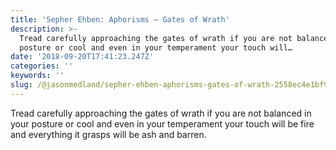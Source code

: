 ```yaml
---
title: 'Sepher Ehben: Aphorisms — Gates of Wrath'
description: >-
  Tread carefully approaching the gates of wrath if you are not balanced in your
  posture or cool and even in your temperament your touch will…
date: '2018-09-20T17:41:23.247Z'
categories: ''
keywords: ''
slug: /@jasonmedland/sepher-ehben-aphorisms-gates-of-wrath-2558ec4e1bf9
---
```


Tread carefully approaching the gates of wrath if you are not balanced in your posture or cool and even in your temperament your touch will be fire and everything it grasps will be ash and barren.